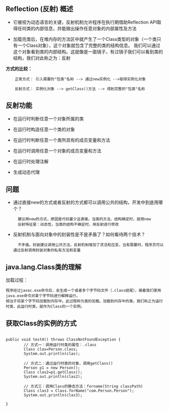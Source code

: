 ## Reflection (反射) 概述

- 它被视为动态语言的关键，反射机制允许程序在执行期借助Reflection API取得任何类的内部信息，并能做出操作任意对象的内部属性及方法

- 加载完类后，在堆内存的方法区中就产生了一个Class类型的对象（一个类只有一个Class对象），这个对象就包含了完整的类的结构信息。
我们可以通过这个对象看到类的内部结构。这就像是一面镜子，有过镜子我们可以看到类的结构，我们对此称之为：反射

**方式的比较：**
           
        正常方式： 引入需要的"包类"名称 --> 通过new实例化 -->取得实例化对象
        
        反射方式： 实例化对象 --> getClass()方法 --> 得到完整的"包类"名称
      

## 反射功能

- 在运行时判断任意一个对象所属的类

- 在运行时构造任意一个类的对象

- 在运行时判断任意一个类所具有的成员变量和方法

- 在运行时调用任意一个对象的成员变量和方法

- 在运行时处理注解

- 生成动态代理


## 问题

- 通过直接new的方式或者反射的方式都可以调用公共的结构，开发中到底用哪个？

        建议用new的方式，原因是代码量少且直接。当类的方法、结构确定时，就用new
        反射特征是：动态性，当类的结构不确定时，用反射进行修改 

- 反射机制与面向对象中的封装性是不是矛盾了？如何看待两个技术？

        不矛盾。封装建议调用公共方法，反射机制增加了灵活和应变，当有需要时，程序员可以通过反射调用封装对象的私有方法和变量 

## java.lang.Class类的理解

加载过程：
    
    程序经过javac.exe命令后，会生成一个或者多个字节码文件（.class结尾），接着我们使用java.exe命令对某个字节码进行解释运行。
    相当于将某个字节码加载到内存中。此过程称为类的加载。加载到内存中的类，我们称之为运行时类，此运行时类，就作为Class的一个实例。
    
## 获取Class的实例的方式

```

public void test4() throws ClassNotFoundException {
        // 方式一：调用运行时类的属性：.class
        Class clas=Person.class;
        System.out.println(clas);
        
        // 方式二：通过运行时类的对象，调用getClass()
        Person p1 = new Person();
        Class clas2=p1.getClass();
        System.out.println(clas2);
        
        // 方式三：调用Class的静态方法：forname(String classPath)
        Class clas3 = Class.forName("com.Person.Person");
        System.out.println(clas3);
        
}

```
     